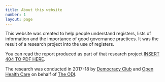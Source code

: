 ```yaml
---
title: About this website
number: 1
layout: page
---
```

This website was created to help people understand registers, lists
of information and the importance of good governance practices. It
was the result of a research project into the use of registers.

You can read the report produced as part of that research project
<a href="TODO">INSERT 404 TO PDF HERE</a>.

The research was conducted in 2017-18 by
<a href="https://democracyclub.org.uk">Democracy Club</a> and
<a href="http://openhealthcare.org.uk">Open Health Care</a>
on behalf of <a href="theodi.org">The ODI</a>.
